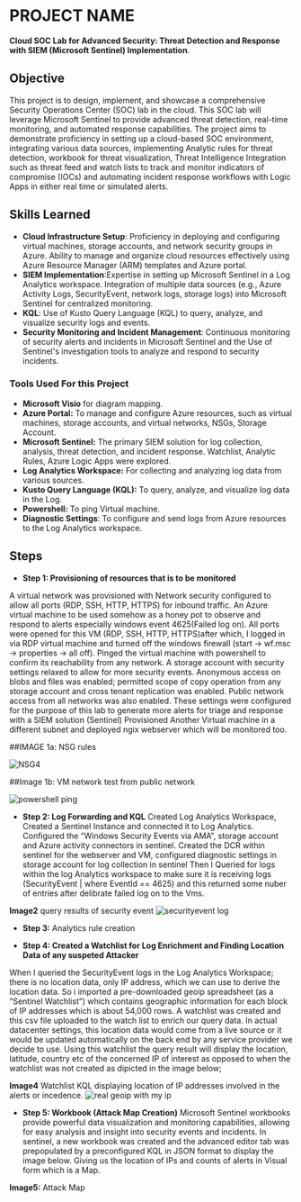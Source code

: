 # PROJECT NAME
 
 **Cloud SOC Lab for Advanced Security: Threat Detection and Response with SIEM (Microsoft Sentinel) Implementation**.
 
 ## Objective
  This project is to design, implement, and showcase a comprehensive Security Operations Center (SOC) lab in the cloud. This SOC lab will leverage Microsoft Sentinel to provide advanced threat detection, real-time monitoring, and automated response capabilities. The project aims to demonstrate proficiency in setting up a cloud-based SOC environment, integrating various data sources, implementing Analytic rules for threat detection, workbook for threat visualization, Threat Intelligence Integration such as threat feed  and watch lists to track and monitor indicators of compromise (IOCs) and automating incident response workflows with Logic Apps in either real time or simulated alerts.

  ## Skills Learned
  - __Cloud Infrastructure Setup__: Proficiency in deploying and configuring virtual machines, storage accounts, and network security groups in Azure. Ability to manage and organize cloud resources effectively using Azure Resource Manager (ARM) templates and Azure portal.
  - __SIEM Implementation__:Expertise in setting up Microsoft Sentinel in a Log Analytics workspace. Integration of multiple data sources (e.g., Azure Activity Logs, SecurityEvent, network logs, storage logs) into Microsoft Sentinel for centralized monitoring.
  - __KQL__: Use of Kusto Query Language (KQL) to query, analyze, and visualize security logs and events.
  - __Security Monitoring and Incident Management__: Continuous monitoring of security alerts and incidents in Microsoft Sentinel and the Use of Sentinel's investigation tools to analyze and respond to security incidents.
    

  ### Tools Used For this Project
- __Microsoft Visio__ for diagram mapping.
- __Azure Portal:__ To manage and configure Azure resources, such as virtual machines, storage accounts, and virtual networks, NSGs, Storage Account.
- __Microsoft Sentinel:__ The primary SIEM solution for log collection, analysis, threat detection, and incident response. Watchlist, Analytic Rules, Azure Logic Apps were explored.
- __Log Analytics Workspace:__ For collecting and analyzing log data from various sources.
- __Kusto Query Language (KQL):__ To query, analyze, and visualize log data in the Log.
- __Powershell:__ To ping Virtual machine.
- __Diagnostic Settings__: To configure and send logs from Azure resources to the Log Analytics workspace.

## Steps
- **Step 1: Provisioning of resources that is to be monitored**

A virtual network was provisioned with Network security configured to allow all ports (RDP, SSH, HTTP, HTTPS) for inbound traffic.
An Azure virtual machine to be used somehow as a honey pot to observe and respond to alerts especially windows event 4625(Failed log on). All ports were opened for this VM (RDP, SSH, HTTP, HTTPS)after which, I logged in via RDP virtual machine and turned off the windows firewall (start -> wf.msc -> properties -> all off). Pinged the virtual machine with powershell to confirm its reachability from any network.
A storage account with security settings relaxed to allow for more security events. Anonymous access on blobs and files was enabled; permitted scope of copy operation from any storage account and cross tenant replication was enabled. Public network access from all networks was also enabled. These settings were configured for the purpose of this lab to generate more alerts for triage and response with a SIEM solution (Sentinel)
Provisioned Another Virtual machine in a different subnet and deployed ngix webserver which will be monitored too.

##IMAGE 1a: NSG rules 

![NSG4](https://github.com/user-attachments/assets/ba9e8cd3-17ef-4ed5-b490-61bb49548bc6)

##Image 1b: VM network test from public network

![powershell ping](https://github.com/user-attachments/assets/296e2974-015f-40ce-826d-362b30c7bbff)



- **Step 2: Log Forwarding and KQL**
Created Log Analytics Workspace, Created a Sentinel Instance and connected it to Log Analytics.
Configured the “Windows Security Events via AMA”, storage account and Azure activity connectors in sentinel.
Created the DCR within sentinel for the webserver and VM, configured diagnostic settings in storage account for log collection in sentinel
Then I Queried for logs within the log Analytics workspace to make sure it is receiving logs (SecurityEvent
| where EventId == 4625) and this returned some nuber of entries after delibrate failed log on to the Vms.

**Image2** query results of security event
![securityevent log](https://github.com/user-attachments/assets/adfd9be5-b534-4550-925e-ee5b59895349)




- **Step 3:** Analytics rule creation


- **Step 4: Created a Watchlist for Log Enrichment and Finding Location Data of any suspeted Attacker**

When I queried the SecurityEvent logs in the Log Analytics Workspace; there is no location data, only IP address, which we can use to derive the location data.
So i imported a pre-downloaded geoip spreadsheet (as a “Sentinel Watchlist”) which contains geographic information for each block of IP addresses which is about 54,000 rows.
A watchlist was created and this csv file uploaded to the watch list to enrich our query data.
In actual datacenter settings, this location data would come from a live source or it would be updated automatically on the back end by any service provider we decide to use.
Using this watchlist the query result will display the location, latitude, country etc of the concerned IP of interest as opposed to when the watchlist was not created as dipicted in the image below;
   
   **Image4** Watchlist KQL displaying location of IP addresses involved in the alerts or incedence.
   ![real geoip with my ip](https://github.com/user-attachments/assets/4290e154-b777-4e86-a944-588b9703abe6)
 
- **Step 5: Workbook (Attack Map Creation)**
Microsoft Sentinel workbooks provide powerful data visualization and monitoring capabilities, allowing for easy analysis and insight into security events and incidents.
In sentinel, a new workbook was created and   the advanced editor tab was prepopulated by a preconfigured KQL in JSON format to display the image below. Giving us the location of IPs and counts of alerts in Visual form which is a Map.

**Image5:** Attack Map






 







